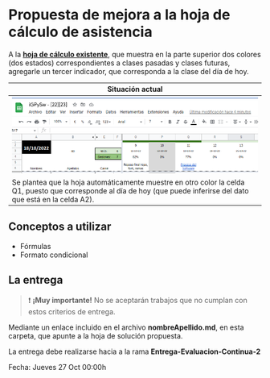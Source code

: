 # Propuesta de mejora a la hoja de cálculo de asistencia

A la **[hoja de cálculo existente](https://docs.google.com/spreadsheets/d/19litnyt63ELTel4qMyb4U4_ggJ00z9TmZ6_O82o8_i4/edit?usp=sharing)**, que muestra en la parte superior dos colores (dos estados) correspondientes a clases pasadas y clases futuras, agregarle un tercer indicador, que corresponda a la clase del día de hoy.

|Situación actual
|-
|![](../../images/hojaDeCalculo.png)
|Se plantea que la hoja automáticamente muestre en otro color la celda Q1, puesto que corresponde al día de hoy (que puede inferirse del dato que está en la celda A2).

## Conceptos a utilizar

- Fórmulas
- Formato condicional

## La entrega  

> :heavy_exclamation_mark: **¡Muy importante!** No se aceptarán trabajos que no cumplan con estos criterios de entrega.

Mediante un enlace incluido en el archivo **nombreApellido.md**, en esta carpeta, que apunte a la hoja de solución propuesta.

La entrega debe realizarse hacia a la rama **Entrega-Evaluacion-Continua-2**

Fecha: Jueves 27 Oct 00:00h
